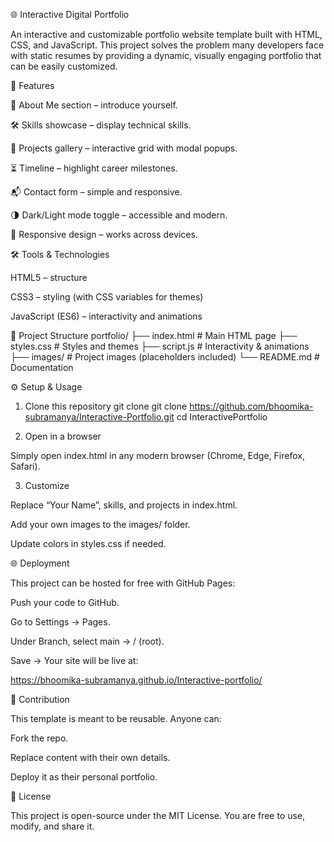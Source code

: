 🌐 Interactive Digital Portfolio

An interactive and customizable portfolio website template built with HTML, CSS, and JavaScript.
This project solves the problem many developers face with static resumes by providing a dynamic, visually engaging portfolio that can be easily customized.

🚀 Features

📌 About Me section – introduce yourself.

🛠 Skills showcase – display technical skills.

📂 Projects gallery – interactive grid with modal popups.

⏳ Timeline – highlight career milestones.

📬 Contact form – simple and responsive.

🌗 Dark/Light mode toggle – accessible and modern.

🎨 Responsive design – works across devices.

🛠 Tools & Technologies

HTML5 – structure

CSS3 – styling (with CSS variables for themes)

JavaScript (ES6) – interactivity and animations

📂 Project Structure
portfolio/
├── index.html       # Main HTML page
├── styles.css       # Styles and themes
├── script.js        # Interactivity & animations
├── images/          # Project images (placeholders included)
└── README.md        # Documentation

⚙️ Setup & Usage
1. Clone this repository
git clone git clone https://github.com/bhoomika-subramanya/Interactive-Portfolio.git
cd InteractivePortfolio

2. Open in a browser

Simply open index.html in any modern browser (Chrome, Edge, Firefox, Safari).

3. Customize

Replace “Your Name”, skills, and projects in index.html.

Add your own images to the images/ folder.

Update colors in styles.css if needed.

🌐 Deployment

This project can be hosted for free with GitHub Pages:

Push your code to GitHub.

Go to Settings → Pages.

Under Branch, select main → / (root).

Save → Your site will be live at:

https://bhoomika-subramanya.github.io/Interactive-portfolio/


👥 Contribution

This template is meant to be reusable. Anyone can:

Fork the repo.

Replace content with their own details.

Deploy it as their personal portfolio.

📜 License

This project is open-source under the MIT License.
You are free to use, modify, and share it.